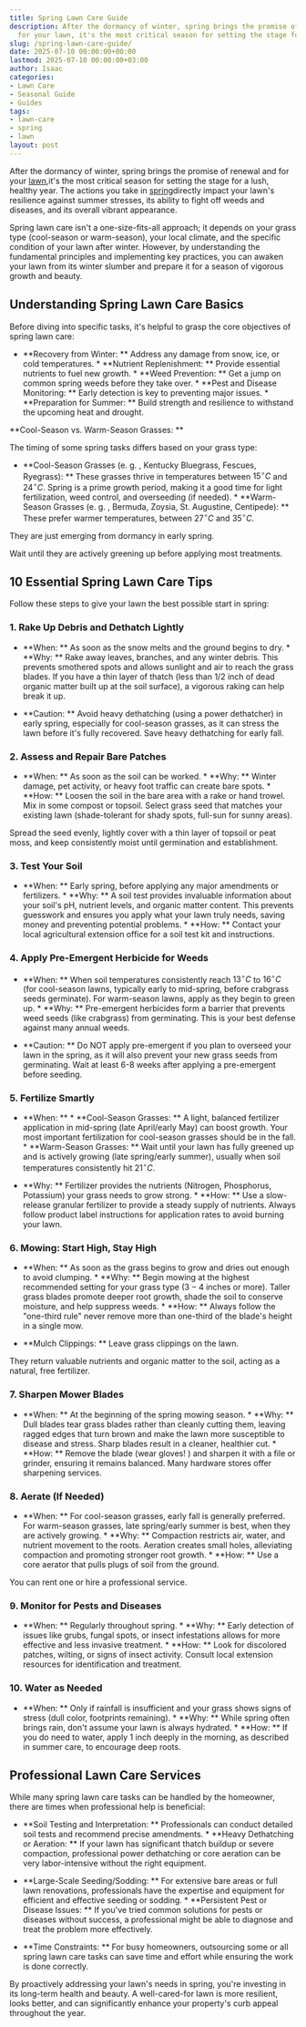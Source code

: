 ```yaml
---
title: Spring Lawn Care Guide
description: After the dormancy of winter, spring brings the promise of renewal  and
  for your lawn, it's the most critical season for setting the stage for a lush, healthy...
slug: /spring-lawn-care-guide/
date: 2025-07-10 00:00:00+00:00
lastmod: 2025-07-10 00:00:00+03:00
author: Isaac
categories:
- Lawn Care
- Seasonal Guide
- Guides
tags:
- lawn-care
- spring
- lawn
layout: post
---
```

After the dormancy of winter, spring brings the promise of renewal and for your [lawn](https://pestpolicy.com/10-essential-lawn-and-garden-tools-for-fall/),it's the most critical season for setting the stage for a lush, healthy year. The actions you take in [spring](https://pestpolicy.com/spring-green-lawn-care/)directly impact your lawn's resilience against summer stresses, its ability to fight off weeds and diseases, and its overall vibrant appearance.

Spring lawn care isn't a one-size-fits-all approach; it depends on your grass type (cool-season or warm-season), your local climate, and the specific condition of your lawn after winter. However, by understanding the fundamental principles and implementing key practices, you can awaken your lawn from its winter slumber and prepare it for a season of vigorous growth and beauty.

##  Understanding Spring Lawn Care Basics

Before diving into specific tasks, it's helpful to grasp the core objectives of spring lawn care:

* **Recovery from Winter: ** Address any damage from snow, ice, or cold temperatures. * **Nutrient Replenishment: ** Provide essential nutrients to fuel new growth. * **Weed Prevention: ** Get a jump on common spring weeds before they take over. * **Pest and Disease Monitoring: ** Early detection is key to preventing major issues. * **Preparation for Summer: ** Build strength and resilience to withstand the upcoming heat and drought.

**Cool-Season vs. Warm-Season Grasses: **

The timing of some spring tasks differs based on your grass type:

* **Cool-Season Grasses (e. g. , Kentucky Bluegrass, Fescues, Ryegrass): ** These grasses thrive in temperatures between $15^\circ C$ and $24^\circ C$. Spring is a prime growth period, making it a good time for light fertilization, weed control, and overseeding (if needed). * **Warm-Season Grasses (e. g. , Bermuda, Zoysia, St. Augustine, Centipede): ** These prefer warmer temperatures, between $27^\circ C$ and $35^\circ C$.

They are just emerging from dormancy in early spring.

Wait until they are actively greening up before applying most treatments.

##  10 Essential Spring Lawn Care Tips

Follow these steps to give your lawn the best possible start in spring:

###  1. Rake Up Debris and Dethatch Lightly

* **When: ** As soon as the snow melts and the ground begins to dry. * **Why: ** Rake away leaves, branches, and any winter debris. This prevents smothered spots and allows sunlight and air to reach the grass blades. If you have a thin layer of thatch (less than $1/2$ inch of dead organic matter built up at the soil surface), a vigorous raking can help break it up.

* **Caution: ** Avoid heavy dethatching (using a power dethatcher) in early spring, especially for cool-season grasses, as it can stress the lawn before it's fully recovered. Save heavy dethatching for early fall.

###  2. Assess and Repair Bare Patches

* **When: ** As soon as the soil can be worked. * **Why: ** Winter damage, pet activity, or heavy foot traffic can create bare spots. * **How: ** Loosen the soil in the bare area with a rake or hand trowel. Mix in some compost or topsoil. Select grass seed that matches your existing lawn (shade-tolerant for shady spots, full-sun for sunny areas).

Spread the seed evenly, lightly cover with a thin layer of topsoil or peat moss, and keep consistently moist until germination and establishment.

###  3. Test Your Soil

* **When: ** Early spring, before applying any major amendments or fertilizers. * **Why: ** A soil test provides invaluable information about your soil's pH, nutrient levels, and organic matter content. This prevents guesswork and ensures you apply what your lawn truly needs, saving money and preventing potential problems. * **How: ** Contact your local agricultural extension office for a soil test kit and instructions.

###  4. Apply Pre-Emergent Herbicide for Weeds

* **When: ** When soil temperatures consistently reach $13^\circ C$ to $16^\circ C$ (for cool-season lawns, typically early to mid-spring, before crabgrass seeds germinate). For warm-season lawns, apply as they begin to green up. * **Why: ** Pre-emergent herbicides form a barrier that prevents weed seeds (like crabgrass) from germinating. This is your best defense against many annual weeds.

* **Caution: ** Do NOT apply pre-emergent if you plan to overseed your lawn in the spring, as it will also prevent your new grass seeds from germinating. Wait at least 6-8 weeks after applying a pre-emergent before seeding.

###  5. Fertilize Smartly

* **When: ** * **Cool-Season Grasses: ** A light, balanced fertilizer application in mid-spring (late April/early May) can boost growth. Your most important fertilization for cool-season grasses should be in the fall. * **Warm-Season Grasses: ** Wait until your lawn has fully greened up and is actively growing (late spring/early summer), usually when soil temperatures consistently hit $21^\circ C$.

* **Why: ** Fertilizer provides the nutrients (Nitrogen, Phosphorus, Potassium) your grass needs to grow strong. * **How: ** Use a slow-release granular fertilizer to provide a steady supply of nutrients. Always follow product label instructions for application rates to avoid burning your lawn.

###  6. Mowing: Start High, Stay High

* **When: ** As soon as the grass begins to grow and dries out enough to avoid clumping. * **Why: ** Begin mowing at the highest recommended setting for your grass type ($3-4$ inches or more). Taller grass blades promote deeper root growth, shade the soil to conserve moisture, and help suppress weeds. * **How: ** Always follow the "one-third rule" never remove more than one-third of the blade's height in a single mow.

* **Mulch Clippings: ** Leave grass clippings on the lawn.

They return valuable nutrients and organic matter to the soil, acting as a natural, free fertilizer.

###  7. Sharpen Mower Blades

* **When: ** At the beginning of the spring mowing season. * **Why: ** Dull blades tear grass blades rather than cleanly cutting them, leaving ragged edges that turn brown and make the lawn more susceptible to disease and stress. Sharp blades result in a cleaner, healthier cut. * **How: ** Remove the blade (wear gloves! ) and sharpen it with a file or grinder, ensuring it remains balanced. Many hardware stores offer sharpening services.

###  8. Aerate (If Needed)

* **When: ** For cool-season grasses, early fall is generally preferred. For warm-season grasses, late spring/early summer is best, when they are actively growing. * **Why: ** Compaction restricts air, water, and nutrient movement to the roots. Aeration creates small holes, alleviating compaction and promoting stronger root growth. * **How: ** Use a core aerator that pulls plugs of soil from the ground.

You can rent one or hire a professional service.

###  9. Monitor for Pests and Diseases

* **When: ** Regularly throughout spring. * **Why: ** Early detection of issues like grubs, fungal spots, or insect infestations allows for more effective and less invasive treatment. * **How: ** Look for discolored patches, wilting, or signs of insect activity. Consult local extension resources for identification and treatment.

###  10. Water as Needed

* **When: ** Only if rainfall is insufficient and your grass shows signs of stress (dull color, footprints remaining). * **Why: ** While spring often brings rain, don't assume your lawn is always hydrated. * **How: ** If you do need to water, apply $1$ inch deeply in the morning, as described in summer care, to encourage deep roots.

##  Professional Lawn Care Services

While many spring lawn care tasks can be handled by the homeowner, there are times when professional help is beneficial:

* **Soil Testing and Interpretation: ** Professionals can conduct detailed soil tests and recommend precise amendments. * **Heavy Dethatching or Aeration: ** If your lawn has significant thatch buildup or severe compaction, professional power dethatching or core aeration can be very labor-intensive without the right equipment.

* **Large-Scale Seeding/Sodding: ** For extensive bare areas or full lawn renovations, professionals have the expertise and equipment for efficient and effective seeding or sodding. * **Persistent Pest or Disease Issues: ** If you've tried common solutions for pests or diseases without success, a professional might be able to diagnose and treat the problem more effectively.

* **Time Constraints: ** For busy homeowners, outsourcing some or all spring lawn care tasks can save time and effort while ensuring the work is done correctly.

By proactively addressing your lawn's needs in spring, you're investing in its long-term health and beauty. A well-cared-for lawn is more resilient, looks better, and can significantly enhance your property's curb appeal throughout the year.